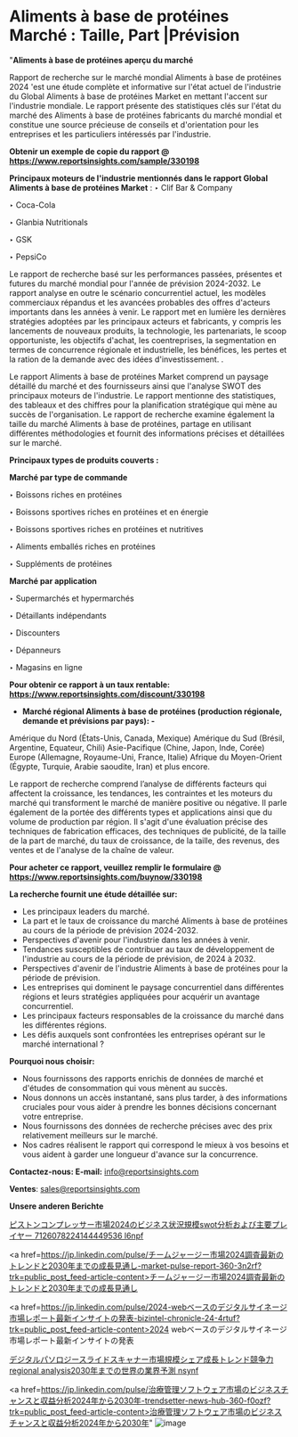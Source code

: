 # Aliments à base de protéines Marché : Taille, Part |Prévision

"<strong>Aliments à base de protéines aperçu du marché</strong>

Rapport de recherche sur le marché mondial Aliments à base de protéines 2024 'est une étude complète et informative sur l'état actuel de l'industrie du Global Aliments à base de protéines Market en mettant l'accent sur l'industrie mondiale. Le rapport présente des statistiques clés sur l'état du marché des Aliments à base de protéines fabricants du marché mondial et constitue une source précieuse de conseils et d'orientation pour les entreprises et les particuliers intéressés par l'industrie.

<strong>Obtenir un exemple de copie du rapport @ <a href=https://www.reportsinsights.com/sample/330198>https://www.reportsinsights.com/sample/330198</a></strong>

<strong>Principaux moteurs de l'industrie mentionnés dans le rapport Global Aliments à base de protéines Market</strong> :
‣ Clif Bar & Company

‣ Coca-Cola

‣ Glanbia Nutritionals

‣ GSK

‣ PepsiCo

Le rapport de recherche basé sur les performances passées, présentes et futures du marché mondial pour l'année de prévision 2024-2032. Le rapport analyse en outre le scénario concurrentiel actuel, les modèles commerciaux répandus et les avancées probables des offres d'acteurs importants dans les années à venir. Le rapport met en lumière les dernières stratégies adoptées par les principaux acteurs et fabricants, y compris les lancements de nouveaux produits, la technologie, les partenariats, le scoop opportuniste, les objectifs d'achat, les coentreprises, la segmentation en termes de concurrence régionale et industrielle, les bénéfices, les pertes et la ration de la demande avec des idées d'investissement. .

Le rapport Aliments à base de protéines Market comprend un paysage détaillé du marché et des fournisseurs ainsi que l'analyse SWOT des principaux moteurs de l'industrie. Le rapport mentionne des statistiques, des tableaux et des chiffres pour la planification stratégique qui mène au succès de l'organisation. Le rapport de recherche examine également la taille du marché Aliments à base de protéines, partage en utilisant différentes méthodologies et fournit des informations précises et détaillées sur le marché.

<strong>Principaux types de produits couverts :</strong>

<strong>Marché par type de commande</Strong>

‣ Boissons riches en protéines

‣ Boissons sportives riches en protéines et en énergie

‣ Boissons sportives riches en protéines et nutritives

‣ Aliments emballés riches en protéines

‣ Suppléments de protéines

<strong>Marché par application</Strong>

‣ Supermarchés et hypermarchés

‣ Détaillants indépendants

‣ Discounters

‣ Dépanneurs

‣ Magasins en ligne

<strong>Pour obtenir ce rapport à un taux rentable: <a href=https://www.reportsinsights.com/discount/330198>https://www.reportsinsights.com/discount/330198</a></strong>
<ul>
  <li><strong>Marché régional Aliments à base de protéines (production régionale, demande et prévisions par pays): -</strong></li>
</ul>
Amérique du Nord (États-Unis, Canada, Mexique)
Amérique du Sud (Brésil, Argentine, Equateur, Chili)
Asie-Pacifique (Chine, Japon, Inde, Corée)
Europe (Allemagne, Royaume-Uni, France, Italie)
Afrique du Moyen-Orient (Égypte, Turquie, Arabie saoudite, Iran) et plus encore.

Le rapport de recherche comprend l’analyse de différents facteurs qui affectent la croissance, les tendances, les contraintes et les moteurs du marché qui transforment le marché de manière positive ou négative. Il parle également de la portée des différents types et applications ainsi que du volume de production par région. Il s'agit d'une évaluation précise des techniques de fabrication efficaces, des techniques de publicité, de la taille de la part de marché, du taux de croissance, de la taille, des revenus, des ventes et de l'analyse de la chaîne de valeur.

<strong>Pour acheter ce rapport, veuillez remplir le formulaire @   <a href=https://www.reportsinsights.com/buynow/330198>https://www.reportsinsights.com/buynow/330198</a></strong>

<strong>La recherche fournit une étude détaillée sur:</strong>
<ul>
  <li>Les principaux leaders du marché.</li>
  <li>La part et le taux de croissance du marché Aliments à base de protéines au cours de la période de prévision 2024-2032.</li>
  <li>Perspectives d'avenir pour l'industrie dans les années à venir.</li>
  <li>Tendances susceptibles de contribuer au taux de développement de l'industrie au cours de la période de prévision, de 2024 à 2032.</li>
  <li>Perspectives d'avenir de l'industrie Aliments à base de protéines pour la période de prévision.</li>
  <li>Les entreprises qui dominent le paysage concurrentiel dans différentes régions et leurs stratégies appliquées pour acquérir un avantage concurrentiel.</li>
  <li>Les principaux facteurs responsables de la croissance du marché dans les différentes régions.</li>
  <li>Les défis auxquels sont confrontées les entreprises opérant sur le marché international ?</li>
</ul>
<strong>Pourquoi nous choisir:</strong>
<ul>
  <li>Nous fournissons des rapports enrichis de données de marché et d'études de consommation qui vous mènent au succès.</li>
  <li>Nous donnons un accès instantané, sans plus tarder, à des informations cruciales pour vous aider à prendre les bonnes décisions concernant votre entreprise.</li>
  <li>Nous fournissons des données de recherche précises avec des prix relativement meilleurs sur le marché.</li>
  <li>Nos cadres réalisent le rapport qui correspond le mieux à vos besoins et vous aident à garder une longueur d'avance sur la concurrence.</li>
</ul>
<strong>Contactez-nous:
</strong><strong>E-mail:</strong> <a href=mailto:info@reportsinsights.com>info@reportsinsights.com</a>

<strong>Ventes</strong>: <a href=mailto:sales@reportsinsights.com>sales@reportsinsights.com</a>

<strong>Unsere anderen Berichte</strong>

<a href=https://www.linkedin.com/pulse/ピストンコンプレッサー市場2024のビジネス状況規模swot分析および主要プレイヤー-7126078224144449536-l6npf/>ピストンコンプレッサー市場2024のビジネス状況規模swot分析および主要プレイヤー 7126078224144449536 l6npf</a>

<a href=https://jp.linkedin.com/pulse/チームジャージー市場2024調査最新のトレンドと2030年までの成長見通し-market-pulse-report-360-3n2rf?trk=public_post_feed-article-content>チームジャージー市場2024調査最新のトレンドと2030年までの成長見通し</a>

<a href=https://jp.linkedin.com/pulse/2024-webベースのデジタルサイネージ市場レポート最新インサイトの発表-bizintel-chronicle-24-4rtuf?trk=public_post_feed-article-content>2024 webベースのデジタルサイネージ市場レポート最新インサイトの発表</a>

<a href=https://www.linkedin.com/pulse/デジタルパソロジースライドスキャナー市場規模シェア成長トレンド競争力regional-analysis2030年までの世界の業界予測-nsynf/>デジタルパソロジースライドスキャナー市場規模シェア成長トレンド競争力regional analysis2030年までの世界の業界予測 nsynf</a>

<a href=https://jp.linkedin.com/pulse/治療管理ソフトウェア市場のビジネスチャンスと収益分析2024年から2030年-trendsetter-news-hub-360-f0ozf?trk=public_post_feed-article-content>治療管理ソフトウェア市場のビジネスチャンスと収益分析2024年から2030年</a>"
![image](https://github.com/daminid12/RIreport/assets/158430485/d87619a4-3cf6-44d4-ad80-c95c1a0b6c57)
